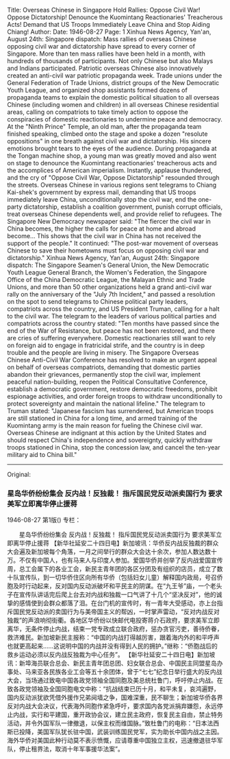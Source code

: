 Title: Overseas Chinese in Singapore Hold Rallies: Oppose Civil War! Oppose Dictatorship! Denounce the Kuomintang Reactionaries' Treacherous Acts! Demand that US Troops Immediately Leave China and Stop Aiding Chiang!
Author:
Date: 1946-08-27
Page: 1
Xinhua News Agency, Yan'an, August 24th: Singapore dispatch: Mass rallies of overseas Chinese opposing civil war and dictatorship have spread to every corner of Singapore. More than ten mass rallies have been held in a month, with hundreds of thousands of participants. Not only Chinese but also Malays and Indians participated. Patriotic overseas Chinese also innovatively created an anti-civil war patriotic propaganda week. Trade unions under the General Federation of Trade Unions, district groups of the New Democratic Youth League, and organized shop assistants formed dozens of propaganda teams to explain the domestic political situation to all overseas Chinese (including women and children) in all overseas Chinese residential areas, calling on compatriots to take timely action to oppose the conspiracies of domestic reactionaries to undermine peace and democracy. At the "Ninth Prince" Temple, an old man, after the propaganda team finished speaking, climbed onto the stage and spoke a dozen "resolute oppositions" in one breath against civil war and dictatorship. His sincere emotions brought tears to the eyes of the audience. During propaganda at the Tongan machine shop, a young man was greatly moved and also went on stage to denounce the Kuomintang reactionaries' treacherous acts and the accomplices of American imperialism. Instantly, applause thundered, and the cry of "Oppose Civil War, Oppose Dictatorship" resounded through the streets. Overseas Chinese in various regions sent telegrams to Chiang Kai-shek's government by express mail, demanding that US troops immediately leave China, unconditionally stop the civil war, end the one-party dictatorship, establish a coalition government, punish corrupt officials, treat overseas Chinese dependents well, and provide relief to refugees. The Singapore New Democracy newspaper said: "The fiercer the civil war in China becomes, the higher the calls for peace at home and abroad become... This shows that the civil war in China has not received the support of the people." It continued: "The post-war movement of overseas Chinese to save their hometowns must focus on opposing civil war and dictatorship."
Xinhua News Agency, Yan'an, August 24th: Singapore dispatch: The Singapore Seamen's General Union, the New Democratic Youth League General Branch, the Women's Federation, the Singapore Office of the China Democratic League, the Malayan Ethnic and Trade Unions, and more than 50 other organizations held a grand anti-civil war rally on the anniversary of the "July 7th Incident," and passed a resolution on the spot to send telegrams to Chinese political party leaders, compatriots across the country, and US President Truman, calling for a halt to the civil war. The telegram to the leaders of various political parties and compatriots across the country stated: "Ten months have passed since the end of the War of Resistance, but peace has not been restored, and there are cries of suffering everywhere. Domestic reactionaries still want to rely on foreign aid to engage in fratricidal strife, and the country is in deep trouble and the people are living in misery. The Singapore Overseas Chinese Anti-Civil War Conference has resolved to make an urgent appeal on behalf of overseas compatriots, demanding that domestic parties abandon their grievances, permanently stop the civil war, implement peaceful nation-building, reopen the Political Consultative Conference, establish a democratic government, restore democratic freedoms, prohibit espionage activities, and order foreign troops to withdraw unconditionally to protect sovereignty and maintain the national lifeline." The telegram to Truman stated: "Japanese fascism has surrendered, but American troops are still stationed in China for a long time, and armed training of the Kuomintang army is the main reason for fueling the Chinese civil war. Overseas Chinese are indignant at this action by the United States and should respect China's independence and sovereignty, quickly withdraw troops stationed in China, stop the concession law, and cancel the ten-year military aid to China bill."



<hr /> 

Original: 


### 星岛华侨纷纷集会  反内战！反独裁！  指斥国民党反动派卖国行为  要求美军立即离华停止援蒋

1946-08-27
第1版()
专栏：

　　星岛华侨纷纷集会
    反内战！反独裁！
    指斥国民党反动派卖国行为
    要求美军立即离华停止援蒋
    【新华社延安二十四日电】新加坡讯：华侨反内战反独裁的群众大会遍及新加坡每个角落，一月之间举行的群众大会达十余次，参加人数达数十万。不仅有中国人，也有马来人与印度人参加。爱国华侨并创举了反内战爱国宣传周，总工会属下的各业工会，新民主青年团的各区分团及有组织的店员，成立了数十队宣传队，到一切华侨住区向所有华侨（包括妇女儿童）解释国内政局，号召侨胞及时行动起来，反对国内反动派破坏和平民主的阴谋。在“九王爷”庙，一个老头子在宣传队讲话完后爬上台去对内战和独裁一口气讲了十几个“坚决反对”，他的诚挚的感情使到会群众都落了泪。在台门机的宣传时，有一青年大受感动，亦上台指斥国民党反动派的卖国行为与美帝国主义的帮凶，一时掌声雷动，“反对内战反对独裁”的声浪响彻街衢。各地区华侨纷以快邮代电投寄蒋介石政府，要求美军立即离华，无条件停止内战，结束一党专政成立联合政府，惩办贪官污吏，善待侨眷，救济难民。新加坡新民主报称：“中国的内战打得越厉害，跟着海内外的和平呼声也就更高起来……这说明中国的内战并没有得到人民的拥护。”继称：“侨胞战后的救乡运动必须以反内战反独裁为中心任务”。
    【新华社延安二十四日电】新加坡讯：新埠海员联合总会、新民主青年团总团、妇女联合总会、中国民主同盟星岛办事处、马来亚各民族各业工会等五十余团体，曾于“七七”纪念日举行盛大的反内战大会，当场通过致电中国各政党领袖全国同胞及美总统杜鲁门，呼吁停止内战。在致各政党领袖及全国同胞电文中称：“抗战结束已历十月，和平未复，哀鸿遍野，国内反动派犹欲凭借外援作兄弟阋墙之争，国难深重，民不聊生；新加坡华侨各界反对内战大会决议，代表海外同胞作紧急呼吁，要求国内各党派捐弃嫌怨，永远停止内战，实行和平建国，重开政协会议，建立民主政府，恢复民主自由，禁止特务活动，并令外国军队一律撤退，以保主权而维国脉。”致杜鲁门的电称：“日本法西斯已投降，美国军队犹长驻中国，武装训练国民党军，实为助长中国内战之主因。海外华侨对美国此种行动莫不表示愤慨，应请尊重中国独立主权，迅速撤退驻华军队，停止租界法，取消十年军事援华法案”。
